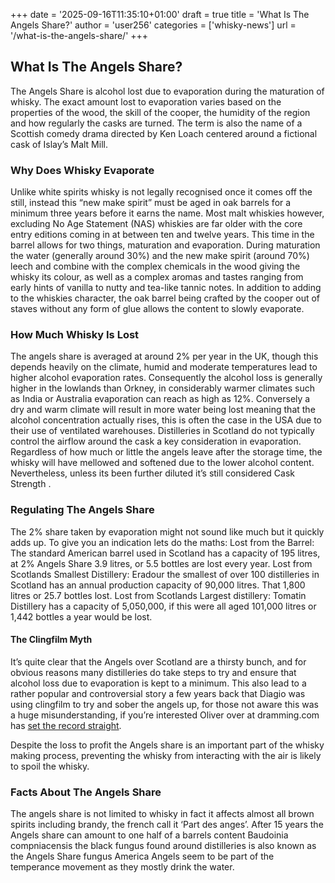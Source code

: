 +++
date = '2025-09-16T11:35:10+01:00'
draft = true
title = 'What Is The Angels Share?'
author = 'user256'
categories = ['whisky-news']
url = '/what-is-the-angels-share/'
+++

## What Is The Angels Share?

The Angels Share is alcohol lost due to evaporation during the maturation of whisky. The exact amount lost to evaporation varies based on the properties of the wood, the skill of the cooper, the humidity of the region and how regularly the casks are turned. The term is also the name of a Scottish comedy drama directed by Ken Loach centered around a fictional cask of Islay’s Malt Mill.

### Why Does Whisky Evaporate

Unlike white spirits whisky is not legally recognised once it comes off the still, instead this “new make spirit” must be aged in oak barrels for a minimum three years before it earns the name. Most malt whiskies however, excluding No Age Statement (NAS) whiskies are far older with the core entry editions coming in at between ten and twelve years. This time in the barrel allows for two things, maturation and evaporation. During maturation the water (generally around 30%) and the new make spirit (around 70%) leech and combine with the complex chemicals in the wood giving the whisky its colour, as well as a complex aromas and tastes ranging from early hints of vanilla to nutty and tea-like tannic notes. In addition to adding to the whiskies character, the oak barrel being crafted by the cooper out of staves without any form of glue allows the content to slowly evaporate.

### How Much Whisky Is Lost

The angels share is averaged at around 2% per year in the UK, though this depends heavily on the climate, humid and moderate temperatures lead to higher alcohol evaporation rates. Consequently the alcohol loss is generally higher in the lowlands than Orkney, in considerably warmer climates such as India or Australia evaporation can reach as high as 12%. Conversely a dry and warm climate will result in more water being lost meaning that the alcohol concentration actually rises, this is often the case in the USA due to their use of ventilated warehouses. Distilleries in Scotland do not typically control the airflow around the cask a key consideration in evaporation. Regardless of how much or little the angels leave after the storage time, the whisky will have mellowed and softened due to the lower alcohol content. Nevertheless, unless its been further diluted it’s still considered Cask Strength .

### Regulating The Angels Share

The 2% share taken by evaporation might not sound like much but it quickly adds up. To give you an indication lets do the maths: Lost from the Barrel: The standard American barrel used in Scotland has a capacity of 195 litres, at 2% Angels Share 3.9 litres, or 5.5 bottles are lost every year. Lost from Scotlands Smallest Distillery: Eradour the smallest of over 100 distilleries in Scotland has an annual production capacity of 90,000 litres. That 1,800 litres or 25.7 bottles lost. Lost from Scotlands Largest distillery: Tomatin Distillery has a capacity of 5,050,000, if this were all aged 101,000 litres or 1,442 bottles a year would be lost.

#### The Clingfilm Myth

It’s quite clear that&nbsp;the Angels over Scotland are a thirsty bunch, and for obvious reasons many distilleries do take steps to try and ensure that alcohol&nbsp;loss due to evaporation is kept to a minimum. This also lead to a rather popular and controversial story a few years back&nbsp;that Diagio was using&nbsp;clingfilm to try and sober the&nbsp;angels&nbsp;up, for those not aware this was a huge misunderstanding,&nbsp;if you’re interested&nbsp;Oliver over at dramming.com has <a href="http://www.dramming.com/2012/06/17/whisky-myths-debunked-8-diageos-cling-film-casks/" target="_blank" rel="noopener">set the record straight</a>.

Despite the loss to profit the Angels share is an important part of the whisky making process, preventing the whisky from interacting with the air is likely to spoil the whisky.

### Facts About The Angels Share

The angels share is not limited to whisky in fact it affects almost all brown spirits including brandy, the french call it ‘Part des anges’. After 15 years the Angels share can amount to one half of a barrels content Baudoinia compniacensis the black fungus found around distilleries is also known as the Angels Share fungus America Angels seem to be part of the temperance movement as they mostly drink the water.
